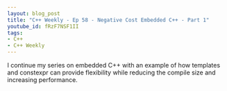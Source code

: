 ```yaml
---
layout: blog_post
title: "C++ Weekly - Ep 58 - Negative Cost Embedded C++ - Part 1"
youtube_id: fRzF7NSF1II
tags:
- C++
- C++ Weekly
---
```


I continue my series on embedded C++ with an example of how templates and constexpr can provide flexibility while reducing the compile size and increasing performance.

